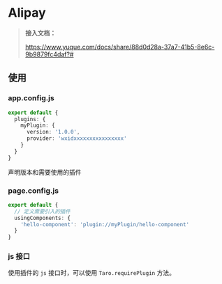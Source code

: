 # Alipay

> **接入文档：**
>
> https://www.yuque.com/docs/share/88d0d28a-37a7-41b5-8e6c-9b9879fc4daf?#

## 使用

### app.config.js

```ts
export default {
  plugins: {
    myPlugin: {
      version: '1.0.0',
      provider: 'wxidxxxxxxxxxxxxxxxx'
    }
  }
}
```

声明版本和需要使用的插件

### page.config.js

```ts
export default {
  // 定义需要引入的插件
  usingComponents: {
    'hello-component': 'plugin://myPlugin/hello-component'
  }
}
```

### js 接口

使用插件的 `js` 接口时，可以使用 `Taro.requirePlugin` 方法。

